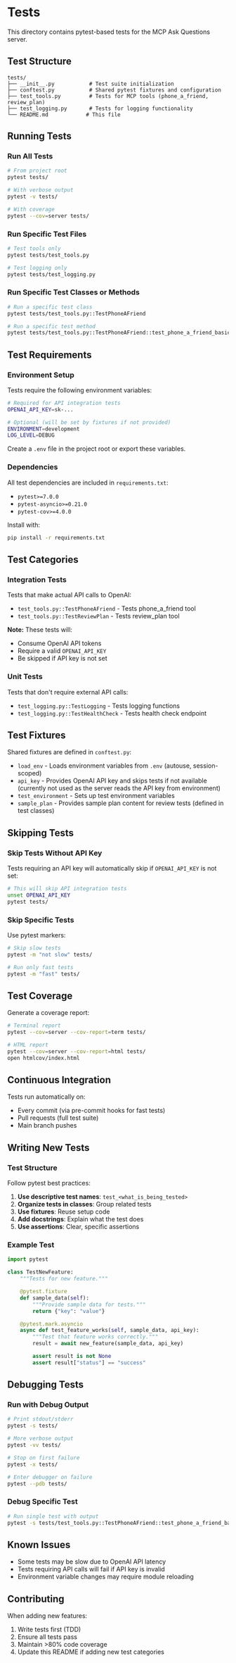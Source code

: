 # Tests

This directory contains pytest-based tests for the MCP Ask Questions server.

## Test Structure

```
tests/
├── __init__.py           # Test suite initialization
├── conftest.py           # Shared pytest fixtures and configuration
├── test_tools.py         # Tests for MCP tools (phone_a_friend, review_plan)
├── test_logging.py       # Tests for logging functionality
└── README.md            # This file
```

## Running Tests

### Run All Tests

```bash
# From project root
pytest tests/

# With verbose output
pytest -v tests/

# With coverage
pytest --cov=server tests/
```

### Run Specific Test Files

```bash
# Test tools only
pytest tests/test_tools.py

# Test logging only
pytest tests/test_logging.py
```

### Run Specific Test Classes or Methods

```bash
# Run a specific test class
pytest tests/test_tools.py::TestPhoneAFriend

# Run a specific test method
pytest tests/test_tools.py::TestPhoneAFriend::test_phone_a_friend_basic
```

## Test Requirements

### Environment Setup

Tests require the following environment variables:

```bash
# Required for API integration tests
OPENAI_API_KEY=sk-...

# Optional (will be set by fixtures if not provided)
ENVIRONMENT=development
LOG_LEVEL=DEBUG
```

Create a `.env` file in the project root or export these variables.

### Dependencies

All test dependencies are included in `requirements.txt`:

- `pytest>=7.0.0`
- `pytest-asyncio>=0.21.0`
- `pytest-cov>=4.0.0`

Install with:

```bash
pip install -r requirements.txt
```

## Test Categories

### Integration Tests

Tests that make actual API calls to OpenAI:

- `test_tools.py::TestPhoneAFriend` - Tests phone_a_friend tool
- `test_tools.py::TestReviewPlan` - Tests review_plan tool

**Note:** These tests will:

- Consume OpenAI API tokens
- Require a valid `OPENAI_API_KEY`
- Be skipped if API key is not set

### Unit Tests

Tests that don't require external API calls:

- `test_logging.py::TestLogging` - Tests logging functions
- `test_logging.py::TestHealthCheck` - Tests health check endpoint

## Test Fixtures

Shared fixtures are defined in `conftest.py`:

- `load_env` - Loads environment variables from `.env` (autouse, session-scoped)
- `api_key` - Provides OpenAI API key and skips tests if not available (currently not used as the server reads the API key from environment)
- `test_environment` - Sets up test environment variables
- `sample_plan` - Provides sample plan content for review tests (defined in test classes)

## Skipping Tests

### Skip Tests Without API Key

Tests requiring an API key will automatically skip if `OPENAI_API_KEY` is not set:

```bash
# This will skip API integration tests
unset OPENAI_API_KEY
pytest tests/
```

### Skip Specific Tests

Use pytest markers:

```bash
# Skip slow tests
pytest -m "not slow" tests/

# Run only fast tests
pytest -m "fast" tests/
```

## Test Coverage

Generate a coverage report:

```bash
# Terminal report
pytest --cov=server --cov-report=term tests/

# HTML report
pytest --cov=server --cov-report=html tests/
open htmlcov/index.html
```

## Continuous Integration

Tests run automatically on:

- Every commit (via pre-commit hooks for fast tests)
- Pull requests (full test suite)
- Main branch pushes

## Writing New Tests

### Test Structure

Follow pytest best practices:

1. **Use descriptive test names**: `test_<what_is_being_tested>`
2. **Organize tests in classes**: Group related tests
3. **Use fixtures**: Reuse setup code
4. **Add docstrings**: Explain what the test does
5. **Use assertions**: Clear, specific assertions

### Example Test

```python
import pytest

class TestNewFeature:
    """Tests for new feature."""

    @pytest.fixture
    def sample_data(self):
        """Provide sample data for tests."""
        return {"key": "value"}

    @pytest.mark.asyncio
    async def test_feature_works(self, sample_data, api_key):
        """Test that feature works correctly."""
        result = await new_feature(sample_data, api_key)

        assert result is not None
        assert result["status"] == "success"
```

## Debugging Tests

### Run with Debug Output

```bash
# Print stdout/stderr
pytest -s tests/

# More verbose output
pytest -vv tests/

# Stop on first failure
pytest -x tests/

# Enter debugger on failure
pytest --pdb tests/
```

### Debug Specific Test

```bash
# Run single test with output
pytest -s tests/test_tools.py::TestPhoneAFriend::test_phone_a_friend_basic
```

## Known Issues

- Some tests may be slow due to OpenAI API latency
- Tests requiring API calls will fail if API key is invalid
- Environment variable changes may require module reloading

## Contributing

When adding new features:

1. Write tests first (TDD)
2. Ensure all tests pass
3. Maintain >80% code coverage
4. Update this README if adding new test categories
